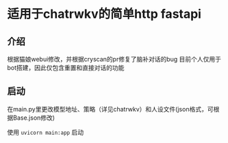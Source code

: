 # 适用于chatrwkv的简单http fastapi
## 介绍
根据猫娘webui修改，并根据cryscan的pr修复了脑补对话的bug
目前个人仅用于bot搭建，因此仅包含重置和直接对话的功能

## 启动
在main.py里更改模型地址、策略（详见chatrwkv）和人设文件(json格式，可根据Base.json修改)

使用
```uvicorn main:app```
启动
